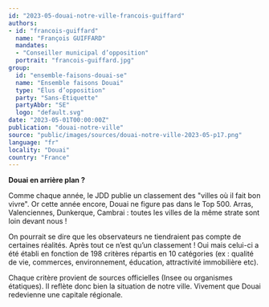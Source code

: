 ```yaml
---
id: "2023-05-douai-notre-ville-francois-guiffard"
authors:
- id: "francois-guiffard"
  name: "François GUIFFARD"
  mandates: 
  - "Conseiller municipal d’opposition"
  portrait: "francois-guiffard.jpg"
group:
  id: "ensemble-faisons-douai-se"
  name: "Ensemble faisons Douai"
  type: "Élus d’opposition"
  party: "Sans-Étiquette"
  partyAbbr: "SE"
  logo: "default.svg"
date: "2023-05-01T00:00:00Z"
publication: "douai-notre-ville"
source: "public/images/sources/douai-notre-ville-2023-05-p17.png"
language: "fr"
locality: "Douai"
country: "France"
---
```


**Douai en arrière plan ?**

Comme chaque année, le JDD publie un classement des "villes où il fait bon vivre". Or cette année encore, Douai ne figure pas dans le Top 500. Arras, Valenciennes, Dunkerque, Cambrai : toutes les villes de la même strate sont loin devant nous !

On pourrait se dire que les observateurs ne tiendraient pas compte de certaines réalités. Après tout ce n’est qu’un classement ! Oui mais celui-ci a été établi en fonction de 198 critères répartis en 10 catégories (ex : qualité de vie, commerces, environnement, éducation, attractivité immobilière etc).

Chaque critère provient de sources officielles (Insee ou organismes étatiques). Il reflète donc bien la situation de notre ville. Vivement que Douai redevienne une capitale régionale.
